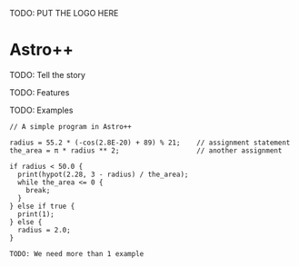TODO: PUT THE LOGO HERE

# Astro++

TODO: Tell the story

TODO: Features

TODO: Examples

```
// A simple program in Astro++

radius = 55.2 * (-cos(2.8E-20) + 89) % 21;    // assignment statement
the_area = π * radius ** 2;                   // another assignment

if radius < 50.0 {
  print(hypot(2.28, 3 - radius) / the_area);
  while the_area <= 0 {
    break;
  }
} else if true {
  print(1);
} else {
  radius = 2.0;
}

TODO: We need more than 1 example
```
